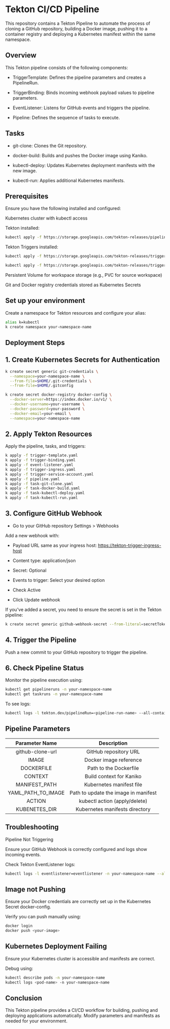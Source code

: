 # **Tekton CI/CD Pipeline**

This repository contains a Tekton Pipeline to automate the process of cloning a GitHub repository, building a Docker image, pushing it to a container registry and deploying a Kubernetes manifest within the same namespace.

## Overview

This Tekton pipeline consists of the following components:

- TriggerTemplate: Defines the pipeline parameters and creates a PipelineRun.

- TriggerBinding: Binds incoming webhook payload values to pipeline parameters.

- EventListener: Listens for GitHub events and triggers the pipeline.

- Pipeline: Defines the sequence of tasks to execute.

## Tasks

- git-clone: Clones the Git repository.

- docker-build: Builds and pushes the Docker image using Kaniko.

- kubectl-deploy: Updates Kubernetes deployment manifests with the new image.

- kubectl-run: Applies additional Kubernetes manifests.

## Prerequisites

Ensure you have the following installed and configured:

Kubernetes cluster with kubectl access

Tekton installed:

```bash
kubectl apply -f https://storage.googleapis.com/tekton-releases/pipeline/latest/release.yaml
```

Tekton Triggers installed:

```bash
kubectl apply -f https://storage.googleapis.com/tekton-releases/triggers/latest/release.yaml

kubectl apply -f https://storage.googleapis.com/tekton-releases/triggers/latest/interceptors.yaml
```

Persistent Volume for workspace storage (e.g., PVC for source workspace)

Git and Docker registry credentials stored as Kubernetes Secrets

## Set up your environment

Create a namespace for Tekton resources and configure your alias:

```bash
alias k=kubectl
k create namespace your-namespace-name
```

## Deployment Steps

## 1. Create Kubernetes Secrets for Authentication

```bash
k create secret generic git-credentials \
  --namespace=your-namespace-name \
  --from-file=$HOME/.git-credentials \
  --from-file=$HOME/.gitconfig

k create secret docker-registry docker-config \
  --docker-server=https://index.docker.io/v1/ \
  --docker-username=your-username \
  --docker-password=your-password \
  --docker-email=your-email \
  --namespace=your-namespace-name
```

## 2. Apply Tekton Resources

Apply the pipeline, tasks, and triggers:

```bash
k apply -f trigger-template.yaml
k apply -f trigger-binding.yaml
k apply -f event-listener.yaml
k apply -f trigger-ingress.yaml
k apply -f trigger-service-account.yaml
k apply -f pipeline.yaml
k apply -f task-git-clone.yaml
k apply -f task-docker-build.yaml
k apply -f task-kubectl-deploy.yaml
k apply -f task-kubectl-run.yaml
```

## 3. Configure GitHub Webhook

- Go to your GitHub repository Settings > Webhooks

Add a new webhook with:

- Payload URL same as your ingress host: <https://tekton-trigger-ingress-host>

- Content type: application/json

- Secret: Optional

- Events to trigger: Select your desired option

- Check Active

- Click Update webhook

If you've added a secret, you need to ensure the secret is set in the Tekton pipeline:

```bash
k create secret generic github-webhook-secret --from-literal=secretToken=the-secret-you-set
```

## 4. Trigger the Pipeline

Push a new commit to your GitHub repository to trigger the pipeline.

## 6. Check Pipeline Status

Monitor the pipeline execution using:

```bash
kubectl get pipelineruns -n your-namespace-name
kubectl get taskruns -n your-namespace-name
```

To see logs:

```bash
kubectl logs -l tekton.dev/pipelineRun=<pipeline-run-name> --all-containers
```

## Pipeline Parameters

| Parameter Name | Description |
| :---: | :---: |
| github-clone-url | GitHub repository URL |
| IMAGE | Docker image reference |
| DOCKERFILE | Path to the Dockerfile |
| CONTEXT | Build context for Kaniko |
| MANIFEST_PATH | Kubernetes manifest file |
| YAML_PATH_TO_IMAGE | Path to update the image in manifest |
| ACTION | kubectl action (apply/delete) |
| KUBENETES_DIR | Kubernetes manifests directory |

## Troubleshooting

Pipeline Not Triggering

Ensure your GitHub Webhook is correctly configured and logs show incoming events.

Check Tekton EventListener logs:

```bash
kubectl logs -l eventlistener=eventlistener -n your-namespace-name --all-containers
```

## Image not Pushing

Ensure your Docker credentials are correctly set up in the Kubernetes Secret docker-config.

Verify you can push manually using:

```bash
docker login
docker push <your-image>
```

## Kubernetes Deployment Failing

Ensure your Kubernetes cluster is accessible and manifests are correct.

Debug using:

```bash
kubectl describe pods -n your-namespace-name
kubectl logs <pod-name> -n your-namespace-name
```

## Conclusion

This Tekton pipeline provides a CI/CD workflow for building, pushing and deploying applications automatically. Modify parameters and manifests as needed for your environment.
